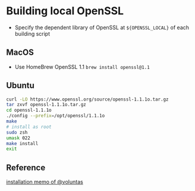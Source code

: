 # Building local OpenSSL

* Specify the dependent library of OpenSSL at `${OPENSSL_LOCAL}` of each building script

## MacOS

* Use HomeBrew OpenSSL 1.1 `brew install openssl@1.1`

## Ubuntu

```sh
curl -LO https://www.openssl.org/source/openssl-1.1.1o.tar.gz
tar zxvf openssl-1.1.1o.tar.gz
cd openssl-1.1.1o
./config --prefix=/opt/openssl/1.1.1o
make
# install as root
sudo zsh
umask 022
make install
exit
```

## Reference

[installation memo of @voluntas](https://zenn.dev/voluntas/articles/erlang-source-code-install)
